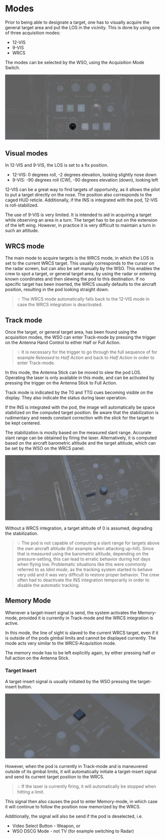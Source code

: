 # Modes

Prior to being able to designate a target, one has to visually acquire the
general target area and put the LOS in the vicinity. This is done by using one
of three acquisition modes:

- 12-VIS
- 9-VIS
- WRCS

The modes can be selected by the WSO, using the Acquisition Mode Switch.

![acq_mode_switch](../../../img/wso_target_designator_acq_switch.jpg)

## Visual modes

In 12-VIS and 9-VIS, the LOS is set to a fix position.

- 12-VIS: 0 degrees roll, -2 degrees elevation, looking slightly nose down
- 9-VIS: -90 degrees roll (CW), -90 degrees elevation (down), looking left

12-VIS can be a great way to find targets of opportunity, as it allows the pilot
to put a target directly on the nose. The position also corresponds to the caged
HUD reticle. Additionally, if the INS is integrated with the pod, 12-VIS is
roll-stabilized.

The use of 9-VIS is very limited. It is intended to aid in acquiring a target
while observing an area in a turn. The target has to be put on the extension of
the left wing. However, in practice it is very difficult to maintain a turn in
such an attitude.

## WRCS mode

The main mode to acquire targets is the WRCS mode, in which the LOS is set to
the current WRCS target. This usually corresponds to the cursor on the radar
screen, but can also be set manually by the WSO. This enables the crew to spot a
target, or general target area, by using the radar or entering known coordinates
and then slewing the pod to this destination. If no specific target has been
inserted, the WRCS usually defaults to the aircraft position, resulting in the
pod looking straight down.

> 💡 The WRCS mode automatically falls back to the 12-VIS mode in case the WRCS
> integration is deactivated.

## Track mode

Once the target, or general target area, has been found using the acquisition
modes, the WSO can enter Track-mode by pressing the trigger on the Antenna Hand
Control to either Half or Full Action.

> 💡 It is necessary for the trigger to go through the full sequence of for
> example _Released_ to _Half Action_ and back to _Half Action_ in order to
> enter Track-mode.

In this mode, the Antenna Stick can be moved to slew the pod LOS. Operating the
laser is only available in this mode, and can be activated by pressing the
trigger on the Antenna Stick to Full Action.

Track mode is indicated by the T0 and TTG cues becoming visible on the display.
They also indicate the status during laser operation.

If the INS is integrated with the pod, the image will automatically be space
stabilized on the computed target position. Be aware that the stabilization is
rudimentary and needs constant correction with the stick for the target to be
kept centered.

The stabilization is mostly based on the measured slant range. Accurate slant
range can be obtained by firing the laser. Alternatively, it is computed based
on the aircraft barometric altitude and the target altitude, which can be set by
the WSO on the WRCS panel.

![pave_spike_wrcs_target_alt](../../../img/wso_wrcs_panel_target_altitude.jpg)

Without a WRCS integration, a target altitude of 0 is assumed, degrading the
stabilization.

> 💡 The pod is not capable of computing a slant range for targets above the own
> aircraft altitude (for example when attacking up-hill). Since that is measured
> using the barometric altitude, depending on the pressure-setting, this can
> lead to erratic behavior during hot days when flying low. Problematic
> situations like this were commonly referred to as _Idiot mode_, as the
> tracking system started to behave very odd and it was very difficult to
> restore proper behavior. The crew often had to deactivate the INS integration
> temporarily in order to disable the automatic tracking.

## Memory Mode

Whenever a target-insert signal is send, the system activates the Memory-mode,
provided it is currently in Track-mode and the WRCS integration is active.

In this mode, the line of sight is slaved to the current WRCS target, even if it
is outside of the pods gimbal limits and cannot be displayed currently. The mode
acts very similar to the WRCS-Acquisition mode.

The memory mode has to be left explicitly again, by either pressing half or full
action on the Antenna Stick.

### Target Insert

A target-insert signal is usually initiated by the WSO pressing the
target-insert button.

![wrcs_target_insert_button](../../../img/wso_cursor_control_panel_target_insert_button.jpg)

However, when the pod is currently in Track-mode and is maneuvered outside of
its gimbal limits, it will automatically initiate a target-insert signal and
send its current target position to the WRCS.

> 💡 If the laser is currently firing, it will automatically be stopped when
> hitting a limit.

This signal then also causes the pod to enter Memory-mode, in which case it will
continue to follow the position now memorized by the WRCS.

Additionally, the signal will also be send if the pod is deselected, i.e.

- Video Select Button - Weapon, or
- WSO DSCG Mode - not TV (for example switching to Radar)

